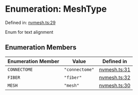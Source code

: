 # Enumeration: MeshType

Defined in: [nvmesh.ts:29](https://github.com/thewtex/niivue/blob/main/packages/niivue/src/nvmesh.ts#L29)

Enum for text alignment

## Enumeration Members

| Enumeration Member                   | Value          | Defined in                                                                                    |
| ------------------------------------ | -------------- | --------------------------------------------------------------------------------------------- |
| <a id="connectome"></a> `CONNECTOME` | `"connectome"` | [nvmesh.ts:31](https://github.com/thewtex/niivue/blob/main/packages/niivue/src/nvmesh.ts#L31) |
| <a id="fiber"></a> `FIBER`           | `"fiber"`      | [nvmesh.ts:32](https://github.com/thewtex/niivue/blob/main/packages/niivue/src/nvmesh.ts#L32) |
| <a id="mesh"></a> `MESH`             | `"mesh"`       | [nvmesh.ts:30](https://github.com/thewtex/niivue/blob/main/packages/niivue/src/nvmesh.ts#L30) |
